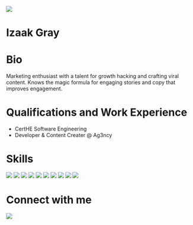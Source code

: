 
<img src="https://i.imgur.com/3vs8gyv.jpeg"/>

# Izaak Gray 

# Bio

Marketing enthusiast with a talent for growth hacking and crafting viral content. Knows the magic formula for engaging stories and copy that improves engagement.

# Qualifications and Work Experience
- CertHE Software Engineering
- Developer & Content Creater @ Ag3ncy

# Skills
<img src="https://img.shields.io/badge/html5-E34F26?style=for-the-badge&logo=html5&logoColor=white" /> <img src="https://img.shields.io/badge/css3-1572B6?style=for-the-badge&logo=css3&logoColor=white" /> <img src="https://img.shields.io/badge/javascript-F7DF1E?style=for-the-badge&logo=javascript&logoColor=black" /> <img src="https://img.shields.io/badge/node.js-339933?style=for-the-badge&logo=nodedotjs&logoColor=white" /> <img src="https://img.shields.io/badge/npm-CB3837?style=for-the-badge&logo=npm&logoColor=white" /> <img src="https://img.shields.io/badge/sql-4479A1?style=for-the-badge&logo=sql&logoColor=white" /> <img src="https://img.shields.io/badge/excel-217346?style=for-the-badge&logo=microsoft-excel&logoColor=white" /> <img src="https://img.shields.io/badge/word-2B579A?style=for-the-badge&logo=microsoft-word&logoColor=white" /> <img src="https://img.shields.io/badge/git-F05032?style=for-the-badge&logo=git&logoColor=white" /> <img src="https://img.shields.io/badge/github-181717?style=for-the-badge&logo=github&logoColor=white" />

# Connect with me
<a href="https://linkedin.com/in/izaakgray">
  <img src="https://img.shields.io/badge/-LinkedIn-0A66C2?style=flat&logo=Linkedin&logoColor=white" />  
</a>
